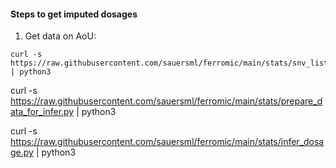 #### Steps to get imputed dosages
1. Get data on AoU:
```
curl -s https://raw.githubusercontent.com/sauersml/ferromic/main/stats/snv_list_acaf_download.py | python3
```

curl -s https://raw.githubusercontent.com/sauersml/ferromic/main/stats/prepare_data_for_infer.py | python3



curl -s https://raw.githubusercontent.com/sauersml/ferromic/main/stats/infer_dosage.py | python3
